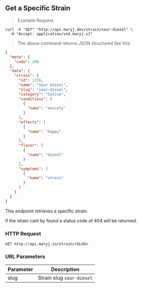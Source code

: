 ## Get a Specific Strain

> Example Request

```shell
curl -X "GET" "http://api.maryj.dev/strain/sour-diesel" \
  -H "Accept: application/vnd.maryj.v1"
```

> The above command returns JSON structured like this:

```json
{
  "meta": {
    "code": 200
  },
  "data": {
    "strain": {
      "id": 1256,
      "name": "Sour Diesel",
      "slug": "sour-diesel",
      "category": "Sativa",
      "conditions": [
        {
          "name": "anxiety"
        }
      ],
      "effects": [
        {
          "name": "happy"
        }
      ],
      "flavor": [
        {
          "name": "diesel"
        }
      ],
      "symptoms": [
        {
          "name": "stress"
        }
      ]
    }
  }
}
```

This endpoint retrieves a specific strain.

<aside class="warning">
If the strain cant by found a status code of 404 will be returned.
</aside>

### HTTP Request

`GET http://api.maryj.io/strain/<SLUG>`

### URL Parameters

Parameter | Description
--------- | -----------
slug | Strain slug `sour-diesel`

